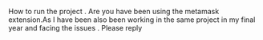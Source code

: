 How to run the project .
Are you have been using the metamask extension.As I have been also been working in the same project in my final year and facing the issues .
Please reply

